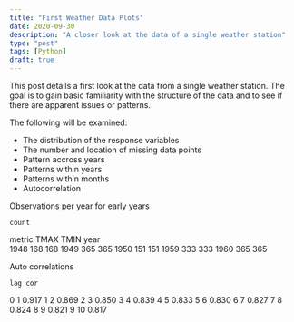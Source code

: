 ```yaml
---
title: "First Weather Data Plots"
date: 2020-09-30
description: "A closer look at the data of a single weather station"
type: "post"
tags: [Python]
draft: true
---
```


This post details a first look at the data from a single weather station. The goal is to gain basic familiarity with the structure of the data and to see if there are apparent issues or patterns.



The following will be examined:
- The distribution of the response variables
- The number and location of missing data points
- Pattern accross years
- Patterns within years
- Patterns within months
- Autocorrelation






Observations per year for early years

	count
metric	TMAX	TMIN
year		
1948	168	168
1949	365	365
1950	151	151
1959	333	333
1960	365	365




Auto correlations

	lag	cor
0	1	0.917
1	2	0.869
2	3	0.850
3	4	0.839
4	5	0.833
5	6	0.830
6	7	0.827
7	8	0.824
8	9	0.821
9	10	0.817

